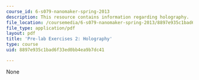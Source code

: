 ```yaml
---
course_id: 6-s079-nanomaker-spring-2013
description: This resource contains information regarding holography.
file_location: /coursemedia/6-s079-nanomaker-spring-2013/8897e935c1bad6f33ed0bb4ea9b7dc41_MIT6_S079S13_prelab02.pdf
file_type: application/pdf
layout: pdf
title: 'Pre-lab Exercises 2: Holography'
type: course
uid: 8897e935c1bad6f33ed0bb4ea9b7dc41

---
```

None